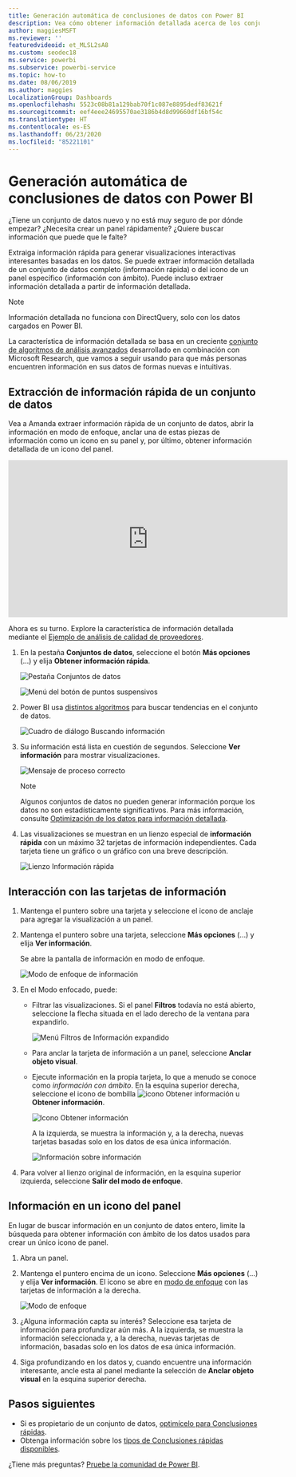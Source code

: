 ```yaml
---
title: Generación automática de conclusiones de datos con Power BI
description: Vea cómo obtener información detallada acerca de los conjuntos de datos y los iconos del panel.
author: maggiesMSFT
ms.reviewer: ''
featuredvideoid: et_MLSL2sA8
ms.custom: seodec18
ms.service: powerbi
ms.subservice: powerbi-service
ms.topic: how-to
ms.date: 08/06/2019
ms.author: maggies
LocalizationGroup: Dashboards
ms.openlocfilehash: 5523c08b81a129bab70f1c087e8895dedf83621f
ms.sourcegitcommit: eef4eee24695570ae3186b4d8d99660df16bf54c
ms.translationtype: HT
ms.contentlocale: es-ES
ms.lasthandoff: 06/23/2020
ms.locfileid: "85221101"
---
```

# <a name="generate-data-insights-automatically-with-power-bi"></a>Generación automática de conclusiones de datos con Power BI
¿Tiene un conjunto de datos nuevo y no está muy seguro de por dónde empezar?  ¿Necesita crear un panel rápidamente?  ¿Quiere buscar información que puede que le falte?

Extraiga información rápida para generar visualizaciones interactivas interesantes basadas en los datos. Se puede extraer información detallada de un conjunto de datos completo (información rápida) o del icono de un panel específico (información con ámbito). Puede incluso extraer información detallada a partir de información detallada.

> [!NOTE]
> Información detallada no funciona con DirectQuery, solo con los datos cargados en Power BI.
> 

La característica de información detallada se basa en un creciente [conjunto de algoritmos de análisis avanzados](../consumer/end-user-insight-types.md) desarrollado en combinación con Microsoft Research, que vamos a seguir usando para que más personas encuentren información en sus datos de formas nuevas e intuitivas.

## <a name="run-quick-insights-on-a-dataset"></a>Extracción de información rápida de un conjunto de datos
Vea a Amanda extraer información rápida de un conjunto de datos, abrir la información en modo de enfoque, anclar una de estas piezas de información como un icono en su panel y, por último, obtener información detallada de un icono del panel.

<iframe width="560" height="315" src="https://www.youtube.com/embed/et_MLSL2sA8" frameborder="0" allowfullscreen></iframe>


Ahora es su turno. Explore la característica de información detallada mediante el [Ejemplo de análisis de calidad de proveedores](sample-supplier-quality.md).

1. En la pestaña **Conjuntos de datos**, seleccione el botón **Más opciones** (...) y elija **Obtener información rápida**.
   
    ![Pestaña Conjuntos de datos](media/service-insights/power-bi-ellipses.png)
   
    ![Menú del botón de puntos suspensivos](media/service-insights/power-bi-tab.png)
2. Power BI usa [distintos algoritmos](../consumer/end-user-insight-types.md) para buscar tendencias en el conjunto de datos.
   
    ![Cuadro de diálogo Buscando información](media/service-insights/pbi_autoinsightssearching.png)
3. Su información está lista en cuestión de segundos.  Seleccione **Ver información** para mostrar visualizaciones.
   
    ![Mensaje de proceso correcto](media/service-insights/pbi_autoinsightsuccess.png)
   
    > [!NOTE]
    > Algunos conjuntos de datos no pueden generar información porque los datos no son estadísticamente significativos.  Para más información, consulte [Optimización de los datos para información detallada](service-insights-optimize.md).
    > 
    
4. Las visualizaciones se muestran en un lienzo especial de **información rápida** con un máximo 32 tarjetas de información independientes. Cada tarjeta tiene un gráfico o un gráfico con una breve descripción.
   
    ![Lienzo Información rápida](media/service-insights/power-bi-insights.png)

## <a name="interact-with-the-insight-cards"></a>Interacción con las tarjetas de información

1. Mantenga el puntero sobre una tarjeta y seleccione el icono de anclaje para agregar la visualización a un panel.

2. Mantenga el puntero sobre una tarjeta, seleccione **Más opciones** (...) y elija **Ver información**. 

    Se abre la pantalla de información en modo de enfoque.
   
    ![Modo de enfoque de información](media/service-insights/power-bi-insight-focus.png)
3. En el Modo enfocado, puede:
   
   * Filtrar las visualizaciones. Si el panel **Filtros** todavía no está abierto, seleccione la flecha situada en el lado derecho de la ventana para expandirlo.

       ![Menú Filtros de Información expandido](media/service-insights/power-bi-insights-filter-new.png)
   * Para anclar la tarjeta de información a un panel, seleccione **Anclar objeto visual**.
   * Ejecute información en la propia tarjeta, lo que a menudo se conoce como *información con ámbito*. En la esquina superior derecha, seleccione el icono de bombilla ![icono Obtener información](media/service-insights/power-bi-bulb-icon.png) u **Obtener información**.
     
       ![Icono Obtener información](media/service-insights/pbi-autoinsights-tile.png)
     
     A la izquierda, se muestra la información y, a la derecha, nuevas tarjetas basadas solo en los datos de esa única información.
     
       ![Información sobre información](media/service-insights/power-bi-insights-on-insights-new.png)
4. Para volver al lienzo original de información, en la esquina superior izquierda, seleccione **Salir del modo de enfoque**.

## <a name="run-insights-on-a-dashboard-tile"></a>Información en un icono del panel
En lugar de buscar información en un conjunto de datos entero, limite la búsqueda para obtener información con ámbito de los datos usados para crear un único icono de panel. 

1. Abra un panel.
2. Mantenga el puntero encima de un icono. Seleccione **Más opciones** (...) y elija **Ver información**. El icono se abre en [modo de enfoque](../consumer/end-user-focus.md) con las tarjetas de información a la derecha.    
   
    ![Modo de enfoque](media/service-insights/pbi-insights-tile.png)    
3. ¿Alguna información capta su interés? Seleccione esa tarjeta de información para profundizar aún más. A la izquierda, se muestra la información seleccionada y, a la derecha, nuevas tarjetas de información, basadas solo en los datos de esa única información.    
4. Siga profundizando en los datos y, cuando encuentre una información interesante, ancle esta al panel mediante la selección de **Anclar objeto visual** en la esquina superior derecha.

## <a name="next-steps"></a>Pasos siguientes
- Si es propietario de un conjunto de datos, [optimícelo para Conclusiones rápidas](service-insights-optimize.md).
- Obtenga información sobre los [tipos de Conclusiones rápidas disponibles](../consumer/end-user-insight-types.md).

¿Tiene más preguntas? [Pruebe la comunidad de Power BI](https://community.powerbi.com/).
